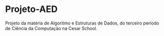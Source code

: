 # Projeto-AED
Projeto da matéria de Algoritmo e Estruturas de Dados, do terceiro período de Ciência da Computação na Cesar School.
